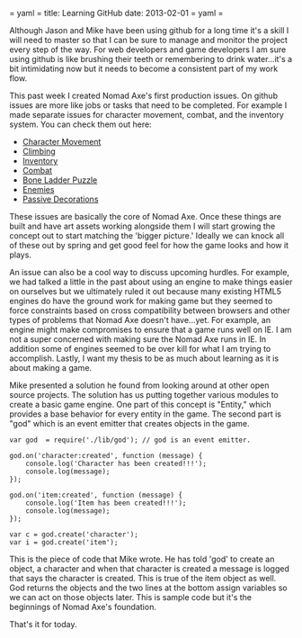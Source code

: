 = yaml =
title: Learning GitHub
date: 2013-02-01
= yaml =

Although Jason and Mike have been using github for a long time it's a skill I will need to master so that I can be sure to manage and monitor the project every step of the way. For  web developers and  game developers I am sure using  github is like brushing their teeth or remembering to drink water...it's a bit intimidating now but it needs to become a consistent part of my work flow.

This past week I created Nomad Axe's first production issues. On github issues are more like jobs or tasks that need to be completed. For example I made separate issues for character movement, combat, and the inventory system. You can check them out here:

* [Character Movement](https://github.com/DarthBurrit0/nomadaxe.com/issues/2)
* [Climbing](https://github.com/DarthBurrit0/nomadaxe.com/issues/3)
* [Inventory](https://github.com/DarthBurrit0/nomadaxe.com/issues/4)
* [Combat](https://github.com/DarthBurrit0/nomadaxe.com/issues/5)
* [Bone Ladder Puzzle](https://github.com/DarthBurrit0/nomadaxe.com/issues/6)
* [Enemies](https://github.com/DarthBurrit0/nomadaxe.com/issues/7)
* [Passive Decorations](https://github.com/DarthBurrit0/nomadaxe.com/issues/8)

These issues are basically the core of Nomad Axe. Once these things are built and have art assets working alongside them I will start growing the concept out to start matching the 'bigger picture.' Ideally we can knock all of these out by spring and get good feel for how the game looks and how it plays.

An issue can also be a cool way to discuss upcoming hurdles. For example, we had talked a little in the past about using an engine to make things easier on ourselves but we ultimately ruled it out because many existing HTML5 engines do have the ground work for making game but they seemed to force constraints based on cross compatibility between browsers and other types of problems that Nomad Axe doesn't have...yet. For example, an engine might make compromises to ensure that a game runs well on IE. I am not a super concerned with making sure the Nomad Axe runs in IE.  In addition some of engines seemed to be over kill for what I am trying to accomplish. Lastly, I want my thesis to be as much about learning as it is about making a game.

Mike presented a solution he found from looking around at other open source projects. The solution has us putting together various modules to create a basic game engine. One part of this concept is "Entity," which provides a base behavior for every entity in the game. The second part is "god" which is an event emitter that creates objects in the game.

    var god  = require('./lib/god'); // god is an event emitter.

    god.on('character:created', function (message) {
        console.log('Character has been created!!!');
        console.log(message);
    });

    god.on('item:created', function (message) {
        console.log('Item has been created!!!');
        console.log(message);
    });

    var c = god.create('character');
    var i = god.create('item');

This is the piece of code that Mike wrote. He has told 'god' to create an object, a character and when that character is created a message is logged that says the character is created. This is true of the item object as well. God returns the objects and the two lines at the bottom assign variables so we can act on those objects later. This is sample code but it's the beginnings of Nomad Axe's foundation.

That's it for today.